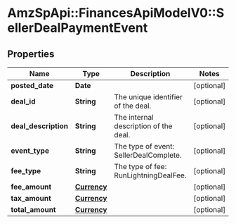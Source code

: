 # AmzSpApi::FinancesApiModelV0::SellerDealPaymentEvent

## Properties
Name | Type | Description | Notes
------------ | ------------- | ------------- | -------------
**posted_date** | **Date** |  | [optional] 
**deal_id** | **String** | The unique identifier of the deal. | [optional] 
**deal_description** | **String** | The internal description of the deal. | [optional] 
**event_type** | **String** | The type of event: SellerDealComplete. | [optional] 
**fee_type** | **String** | The type of fee: RunLightningDealFee. | [optional] 
**fee_amount** | [**Currency**](Currency.md) |  | [optional] 
**tax_amount** | [**Currency**](Currency.md) |  | [optional] 
**total_amount** | [**Currency**](Currency.md) |  | [optional] 

